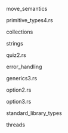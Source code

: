 move_semantics

primitive_types4.rs

collections

strings

quiz2.rs

error_handling

generics3.rs

option2.rs

option3.rs

standard_library_types

threads
